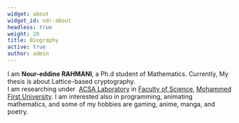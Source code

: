 ```yaml
---
widget: about
widget_id: ndr-about
headless: true
weight: 20
title: Biography
active: true
author: admin
---
```

<!--StartFragment-->

I am **Nour-eddine RAHMANI**, a Ph.d student of Mathematics. Currently, My thesis is about Lattice-based cryptography.\
I am researching under  [ACSA Laboratory](http://lacsa.alghammad.com/) in [Faculty of Science](http://fso.ump.ma/), [Mohammed First University](http://www.ump.ma/). I am interested also in programming, animating mathematics, and some of my hobbies are gaming, anime, manga, and poetry.

<!--EndFragment-->